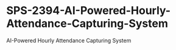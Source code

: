 # SPS-2394-AI-Powered-Hourly-Attendance-Capturing-System
AI-Powered Hourly Attendance Capturing System
